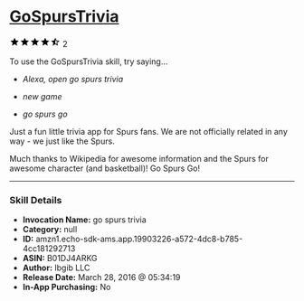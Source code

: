 # [GoSpursTrivia](http://alexa.amazon.com/#skills/amzn1.echo-sdk-ams.app.19903226-a572-4dc8-b785-4cc181292713)
![4.6 stars](../../images/ic_star_black_18dp_1x.png)![4.6 stars](../../images/ic_star_black_18dp_1x.png)![4.6 stars](../../images/ic_star_black_18dp_1x.png)![4.6 stars](../../images/ic_star_black_18dp_1x.png)![4.6 stars](../../images/ic_star_half_black_18dp_1x.png) 2

To use the GoSpursTrivia skill, try saying...

* *Alexa, open go spurs trivia*

* *new game*

* *go spurs go*

Just a fun little trivia app for Spurs fans. We are not officially related in any way - we just like the Spurs.

Much thanks to Wikipedia for awesome information and the Spurs for awesome character (and basketball)! Go Spurs Go!

***

### Skill Details

* **Invocation Name:** go spurs trivia
* **Category:** null
* **ID:** amzn1.echo-sdk-ams.app.19903226-a572-4dc8-b785-4cc181292713
* **ASIN:** B01DJ4ARKG
* **Author:** Ibgib LLC
* **Release Date:** March 28, 2016 @ 05:34:19
* **In-App Purchasing:** No
